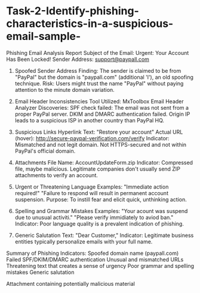 # Task-2-Identify-phishing-characteristics-in-a-suspicious-email-sample-

Phishing Email Analysis Report
Subject of the Email: Urgent: Your Account Has Been Locked!
Sender Address: support@paypall.com

1. Spoofed Sender Address
Finding: The sender is claimed to be from "PayPal" but the domain is "paypall.com" (additional 'l'), an old spoofing technique.
Risk: Users might trust the name "PayPal" without paying attention to the minute domain variation.

2. Email Header Inconsistencies
Tool Utilized: MxToolbox Email Header Analyzer
Discoveries:
SPF check failed: The email was not sent from a proper PayPal server.
DKIM and DMARC authentication failed.
Origin IP leads to a suspicious ISP in another country than PayPal HQ.

3. Suspicious Links
Hyperlink Text: "Restore your account"
Actual URL (hover): http://secure-paypal-verification.com/verify
Indicator: Mismatched and not legit domain. Not HTTPS-secured and not within PayPal's official domain.

4. Attachments
File Name: AccountUpdateForm.zip
Indicator: Compressed file, maybe malicious. Legitimate companies don't usually send ZIP attachments to verify an account.

5. Urgent or Threatening Language
Examples:
"Immediate action required!"
"Failure to respond will result in permanent account suspension.
Purpose: To instill fear and elicit quick, unthinking action.

6. Spelling and Grammar Mistakes
Examples:
"Your acount was suspend due to unusual activiti."
"Please verify immidiately to aviod ban."
Indicator: Poor language quality is a prevalent indication of phishing.

7. Generic Salutation
Text: "Dear Customer,"
Indicator: Legitimate business entities typically personalize emails with your full name.

Summary of Phishing Indicators:
Spoofed domain name (paypall.com)
Failed SPF/DKIM/DMARC authentication
Unusual and mismatched URLs
Threatening text that creates a sense of urgency
Poor grammar and spelling mistakes
Generic salutation

Attachment containing potentially malicious material
